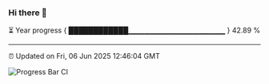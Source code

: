 ### Hi there 👋

⏳ Year progress { ████████████▁▁▁▁▁▁▁▁▁▁▁▁▁▁▁▁▁▁ } 42.89 %

---

⏰ Updated on Fri, 06 Jun 2025 12:46:04 GMT

![Progress Bar CI](https://github.com/liununu/liununu/workflows/Progress%20Bar%20CI/badge.svg)
